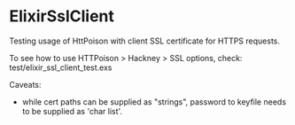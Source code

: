 ElixirSslClient
===============

Testing usage of HttPoison with client SSL certificate for HTTPS requests.

To see how to use HTTPoison > Hackney > SSL options, check: test/elixir_ssl_client_test.exs

Caveats:
* while cert paths can be supplied as "strings", password to keyfile needs to be supplied as 'char list'.


